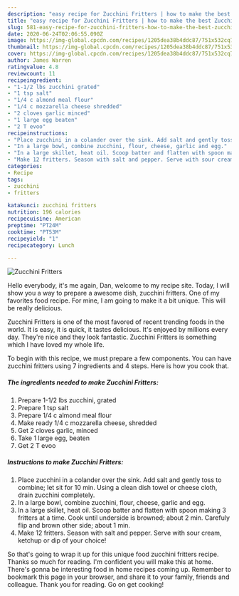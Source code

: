 ```yaml
---
description: "easy recipe for Zucchini Fritters | how to make the best Zucchini Fritters"
title: "easy recipe for Zucchini Fritters | how to make the best Zucchini Fritters"
slug: 581-easy-recipe-for-zucchini-fritters-how-to-make-the-best-zucchini-fritters
date: 2020-06-24T02:06:55.090Z
image: https://img-global.cpcdn.com/recipes/1205dea38b4ddc87/751x532cq70/zucchini-fritters-recipe-main-photo.jpg
thumbnail: https://img-global.cpcdn.com/recipes/1205dea38b4ddc87/751x532cq70/zucchini-fritters-recipe-main-photo.jpg
cover: https://img-global.cpcdn.com/recipes/1205dea38b4ddc87/751x532cq70/zucchini-fritters-recipe-main-photo.jpg
author: James Warren
ratingvalue: 4.8
reviewcount: 11
recipeingredient:
- "1-1/2 lbs zucchini grated"
- "1 tsp salt"
- "1/4 c almond meal flour"
- "1/4 c mozzarella cheese shredded"
- "2 cloves garlic minced"
- "1 large egg beaten"
- "2 T evoo"
recipeinstructions:
- "Place zucchini in a colander over the sink. Add salt and gently toss to combine; let sit for 10 min. Using a clean dish towel or cheese cloth, drain zucchini completely."
- "In a large bowl, combine zucchini, flour, cheese, garlic and egg."
- "In a large skillet, heat oil. Scoop batter and flatten with spoon making 3 fritters at a time. Cook until underside is browned; about 2 min. Carefuly flip and brown other side; about 1 min."
- "Make 12 fritters. Season with salt and pepper. Serve with sour cream, ketchup or dip of your choice!"
categories:
- Recipe
tags:
- zucchini
- fritters

katakunci: zucchini fritters 
nutrition: 196 calories
recipecuisine: American
preptime: "PT24M"
cooktime: "PT53M"
recipeyield: "1"
recipecategory: Lunch

---
```



![Zucchini Fritters](https://img-global.cpcdn.com/recipes/1205dea38b4ddc87/751x532cq70/zucchini-fritters-recipe-main-photo.jpg)

Hello everybody, it's me again, Dan, welcome to my recipe site. Today, I will show you a way to prepare a awesome dish, zucchini fritters. One of my favorites food recipe. For mine, I am going to make it a bit unique. This will be really delicious.



Zucchini Fritters is one of the most favored of recent trending foods in the world. It is easy, it is quick, it tastes delicious. It's enjoyed by millions every day. They're nice and they look fantastic. Zucchini Fritters is something which I have loved my whole life.


To begin with this recipe, we must prepare a few components. You can have zucchini fritters using 7 ingredients and 4 steps. Here is how you cook that.

<!--inarticleads1-->

##### The ingredients needed to make Zucchini Fritters:

1. Prepare 1-1/2 lbs zucchini, grated
1. Prepare 1 tsp salt
1. Prepare 1/4 c almond meal flour
1. Make ready 1/4 c mozzarella cheese, shredded
1. Get 2 cloves garlic, minced
1. Take 1 large egg, beaten
1. Get 2 T evoo




<!--inarticleads2-->

##### Instructions to make Zucchini Fritters:

1. Place zucchini in a colander over the sink. Add salt and gently toss to combine; let sit for 10 min. Using a clean dish towel or cheese cloth, drain zucchini completely.
1. In a large bowl, combine zucchini, flour, cheese, garlic and egg.
1. In a large skillet, heat oil. Scoop batter and flatten with spoon making 3 fritters at a time. Cook until underside is browned; about 2 min. Carefuly flip and brown other side; about 1 min.
1. Make 12 fritters. Season with salt and pepper. Serve with sour cream, ketchup or dip of your choice!




So that's going to wrap it up for this unique food zucchini fritters recipe. Thanks so much for reading. I'm confident you will make this at home. There's gonna be interesting food in home recipes coming up. Remember to bookmark this page in your browser, and share it to your family, friends and colleague. Thank you for reading. Go on get cooking!
